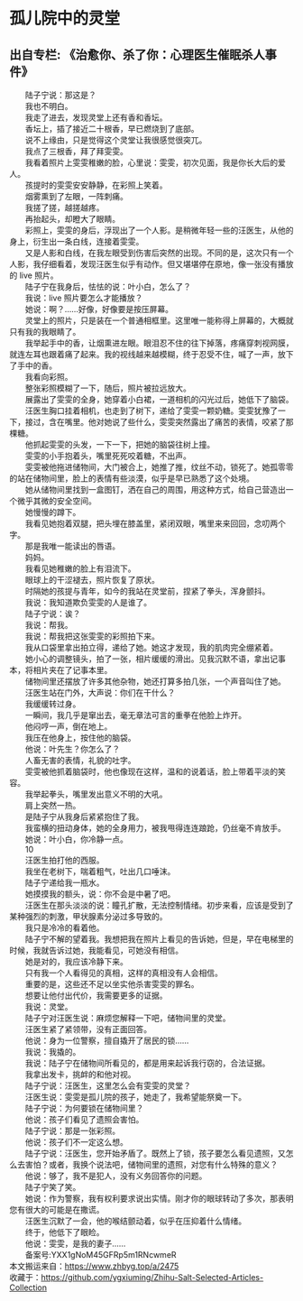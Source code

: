 # 孤儿院中的灵堂  
## 出自专栏: 《治愈你、杀了你：心理医生催眠杀人事件》  
&emsp;&emsp;陆子宁说：那这是？  
&emsp;&emsp;我也不明白。  
&emsp;&emsp;我走了进去，发现灵堂上还有香和香坛。  
&emsp;&emsp;香坛上，插了接近二十根香，早已燃烧到了底部。  
&emsp;&emsp;说不上缘由，只是觉得这个灵堂让我很感觉很突兀。  
&emsp;&emsp;我点了三根香，拜了拜雯雯。  
&emsp;&emsp;我看着照片上雯雯稚嫩的脸，心里说：雯雯，初次见面，我是你长大后的爱人。  
&emsp;&emsp;孩提时的雯雯安安静静，在彩照上笑着。  
&emsp;&emsp;烟雾熏到了左眼，一阵刺痛。  
&emsp;&emsp;我搓了搓，越搓越疼。  
&emsp;&emsp;再抬起头，却瞪大了眼睛。  
&emsp;&emsp;彩照上，雯雯的身后，浮现出了一个人影。是稍微年轻一些的汪医生，从他的身上，衍生出一条白线，连接着雯雯。  
&emsp;&emsp;又是人影和白线，在我左眼受到伤害后突然的出现。不同的是，这次只有一个人影，我仔细看着，发现汪医生似乎有动作。但又堪堪停在原地，像一张没有播放的 live 照片。  
&emsp;&emsp;陆子宁在我身后，怯怯的说：叶小白，怎么了？  
&emsp;&emsp;我说：live 照片要怎么才能播放？  
&emsp;&emsp;她说：啊？……好像，好像要是按压屏幕。  
&emsp;&emsp;灵堂上的照片，只是装在一个普通相框里。这里唯一能称得上屏幕的，大概就只有我的我眼睛了。  
&emsp;&emsp;我举起手中的香，让烟熏进左眼。眼泪忍不住的往下掉落，疼痛穿刺视网膜，就连左耳也跟着痛了起来。我的视线越来越模糊，终于忍受不住，喊了一声，放下了手中的香。  
&emsp;&emsp;我看向彩照。  
&emsp;&emsp;整张彩照模糊了一下，随后，照片被拉远放大。  
&emsp;&emsp;展露出了雯雯的全身，她穿着小白裙，一道相机的闪光过后，她低下了脑袋。  
&emsp;&emsp;汪医生胸口挂着相机，也走到了树下，递给了雯雯一颗奶糖。雯雯犹豫了一下，接过，含在嘴里。他对她说了些什么，雯雯突然露出了痛苦的表情，咬紧了那棵糖。  
&emsp;&emsp;他抓起雯雯的头发，一下一下，把她的脑袋往树上撞。  
&emsp;&emsp;雯雯的小手抱着头，嘴里死死咬着糖，不出声。  
&emsp;&emsp;雯雯被他拖进储物间，大门被合上，她推了推，纹丝不动，锁死了。她孤零零的站在储物间里，脸上的表情有些淡漠，似乎是早已熟悉了这个处境。  
&emsp;&emsp;她从储物间里找到一盒图钉，洒在自己的周围，用这种方式，给自己营造出一个微乎其微的安全空间。  
&emsp;&emsp;她慢慢的蹲下。  
&emsp;&emsp;我看见她抱着双腿，把头埋在膝盖里，紧闭双眼，嘴里来来回回，念叨两个字。  
&emsp;&emsp;那是我唯一能读出的唇语。  
&emsp;&emsp;妈妈。  
&emsp;&emsp;我看见她稚嫩的脸上有泪流下。  
&emsp;&emsp;眼球上的干涩褪去，照片恢复了原状。  
&emsp;&emsp;时隔她的孩提与青年，如今的我站在灵堂前，捏紧了拳头，浑身颤抖。  
&emsp;&emsp;我说：我知道欺负雯雯的人是谁了。  
&emsp;&emsp;陆子宁说：诶？  
&emsp;&emsp;我说：帮我。  
&emsp;&emsp;我说：帮我把这张雯雯的彩照拍下来。  
&emsp;&emsp;我从口袋里拿出拍立得，递给了她。她这才发现，我的肌肉完全绷紧着。  
&emsp;&emsp;她小心的调整镜头，拍了一张，相片缓缓的滑出。见我沉默不语，拿出记事本，将相片夹在了记事本里。  
&emsp;&emsp;储物间里还摆放了许多其他杂物，她还打算多拍几张，一个声音叫住了她。  
&emsp;&emsp;汪医生站在门外，大声说：你们在干什么？  
&emsp;&emsp;我缓缓转过身。  
&emsp;&emsp;一瞬间，我几乎是窜出去，毫无章法可言的重拳在他脸上炸开。  
&emsp;&emsp;他闷哼一声，倒在地上。  
&emsp;&emsp;我压在他身上，按住他的脑袋。  
&emsp;&emsp;他说：叶先生？你怎么了？  
&emsp;&emsp;人畜无害的表情，礼貌的吐字。  
&emsp;&emsp;雯雯被他抓着脑袋时，他也像现在这样，温和的说着话，脸上带着平淡的笑容。  
&emsp;&emsp;我举起拳头，嘴里发出意义不明的大吼。  
&emsp;&emsp;肩上突然一热。  
&emsp;&emsp;是陆子宁从我身后紧紧抱住了我。  
&emsp;&emsp;我蛮横的扭动身体，她的全身用力，被我甩得连连踉跄，仍丝毫不肯放手。  
&emsp;&emsp;她说：叶小白，你冷静一点。  
&emsp;&emsp;10  
&emsp;&emsp;汪医生拍打他的西服。  
&emsp;&emsp;我坐在老树下，喘着粗气，吐出几口唾沫。  
&emsp;&emsp;陆子宁递给我一瓶水。  
&emsp;&emsp;她摸摸我的额头，说：你不会是中暑了吧。  
&emsp;&emsp;汪医生在那头淡淡的说：瞳孔扩散，无法控制情绪。初步来看，应该是受到了某种强烈的刺激，甲状腺素分泌过多导致的。  
&emsp;&emsp;我只是冷冷的看着他。  
&emsp;&emsp;陆子宁不解的望着我。我想把我在照片上看见的告诉她，但是，早在电梯里的时候，我就告诉过她，我能看见，可她没有相信。  
&emsp;&emsp;她是对的，我应该冷静下来。  
&emsp;&emsp;只有我一个人看得见的真相，这样的真相没有人会相信。  
&emsp;&emsp;重要的是，这些还不足以坐实他杀害雯雯的罪名。  
&emsp;&emsp;想要让他付出代价，我需要更多的证据。  
&emsp;&emsp;我说：灵堂。  
&emsp;&emsp;陆子宁对汪医生说：麻烦您解释一下吧，储物间里的灵堂。  
&emsp;&emsp;汪医生紧了紧领带，没有正面回答。  
&emsp;&emsp;他说：身为一位警察，擅自撬开了居民的锁……  
&emsp;&emsp;我说：我撬的。  
&emsp;&emsp;我说：陆子宁在储物间所看见的，都是用来起诉我行窃的，合法证据。  
&emsp;&emsp;我拿出发卡，挑衅的和他对视。  
&emsp;&emsp;陆子宁说：汪医生，这里怎么会有雯雯的灵堂？  
&emsp;&emsp;汪医生说：雯雯是孤儿院的孩子，她走了，我希望能祭奠一下。  
&emsp;&emsp;陆子宁说：为何要锁在储物间里？  
&emsp;&emsp;他说：孩子们看见了遗照会害怕。  
&emsp;&emsp;陆子宁说：那是一张彩照。  
&emsp;&emsp;他说：孩子们不一定这么想。  
&emsp;&emsp;陆子宁说：汪医生，您开始矛盾了。既然上了锁，孩子要怎么看见遗照，又怎么去害怕？或者，我换个说法吧，储物间里的遗照，对您有什么特殊的意义？  
&emsp;&emsp;他说：够了，我不是犯人，没有义务回答你的问题。  
&emsp;&emsp;陆子宁笑了笑。  
&emsp;&emsp;她说：作为警察，我有权利要求说出实情。刚才你的眼球转动了多次，那表明您有很大的可能是在撒谎。  
&emsp;&emsp;汪医生沉默了一会，他的喉结颤动着，似乎在压抑着什么情绪。  
&emsp;&emsp;终于，他低下了眼睑。  
&emsp;&emsp;他说：雯雯，是我的妻子……  
&emsp;&emsp;备案号:YXX1gNoM45GFRp5m1RNcwmeR  
本文搬运来自：https://www.zhbyg.top/a/2475  
 收藏于：https://github.com/ygxiuming/Zhihu-Salt-Selected-Articles-Collection